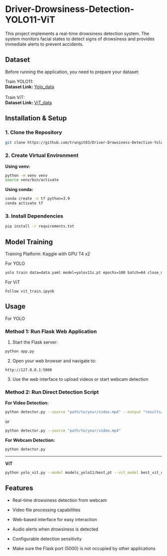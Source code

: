 # Driver-Drowsiness-Detection-YOLO11-ViT

This project implements a real-time drowsiness detection system. The system monitors facial states to detect signs of drowsiness and provides immediate alerts to prevent accidents.

## Dataset

Before running the application, you need to prepare your dataset:

Train YOLO11:
<br>
**Dataset Link:** [Yolo_data](https://universe.roboflow.com/karthik-madhvan/drowsiness-detection-xsriz/dataset/1)
<br><br>
Train ViT:
<br>
**Dataset Link:** [ViT_data](https://www.kaggle.com/datasets/trungngm/drowsy-3-classes-yolo)
## Installation & Setup

### 1. Clone the Repository

```bash
git clone https://github.com/trungit03/Driver-Drowsiness-Detection-Yolo11-Vision-Transformer.git
```

### 2. Create Virtual Environment

**Using venv:**
```bash
python -m venv venv
source venv/bin/activate  
```

**Using conda:**
```bash
conda create -n tf python=3.9
conda activate tf
```

### 3. Install Dependencies

```bash
pip install -r requirements.txt
```

## Model Training

Training Platform: Kaggle with GPU T4 x2

For YOLO
```bash
yolo train data=data.yaml model=yolov11s.pt epochs=100 batch=64 close_mosaic=20 imgsz=640 pretrained=True device='0,1'
```
For ViT
```
Follow vit_train.ipynb
```

## Usage

For YOLO
### Method 1: Run Flask Web Application

1. Start the Flask server:
```bash
python app.py
```

2. Open your web browser and navigate to:
```
http://127.0.0.1:5000
```

3. Use the web interface to upload videos or start webcam detection

### Method 2: Run Direct Detection Script

**For Video Detection:**
```bash
python detector.py --source "path/to/your/video.mp4" --output "results/"
```
or
```bash
python detector.py --source "path/to/your/video.mp4" 
```

**For Webcam Detection:**
```bash
python detector.py
```
<hr>

**ViT**
```bash
python yolo_vit.py --model models_yolo11/best,pt --vit_model best_vit_drowsiness_model.pth --source 0
```

## Features

- Real-time drowsiness detection from webcam
- Video file processing capabilities
- Web-based interface for easy interaction
- Audio alerts when drowsiness is detected
- Configurable detection sensitivity

- Make sure the Flask port (5000) is not occupied by other applications

